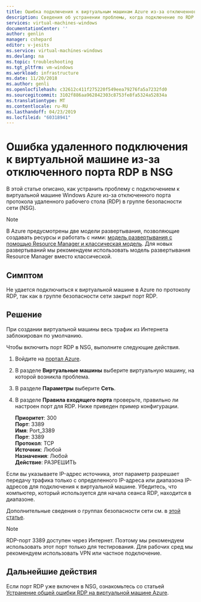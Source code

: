 ```yaml
---
title: Ошибка подключения к виртуальным машинам Azure из-за отключенного порта RDP в NSG | Документация Майкрософт
description: Сведения об устранении проблемы, когда подключение по RDP завершается сбоем из-за конфигурации NSG на портале Azure | Документация Майкрософт
services: virtual-machines-windows
documentationCenter: ''
author: genlin
manager: cshepard
editor: v-jesits
ms.service: virtual-machines-windows
ms.devlang: na
ms.topic: troubleshooting
ms.tgt_pltfrm: vm-windows
ms.workload: infrastructure
ms.date: 11/20/2018
ms.author: genli
ms.openlocfilehash: c32612c411f275220f549eea79276fa5a7232fd0
ms.sourcegitcommit: 3102f886aa962842303c8753fe8fa5324a52834a
ms.translationtype: MT
ms.contentlocale: ru-RU
ms.lasthandoff: 04/23/2019
ms.locfileid: "60318941"
---
```

#  <a name="cannot-connect-remotely-to-a-vm-because-rdp-port-is-not-enabled-in-nsg"></a>Ошибка удаленного подключения к виртуальной машине из-за отключенного порта RDP в NSG

В этой статье описано, как устранить проблему с подключением к виртуальной машине Windows Azure из-за отключенного порта протокола удаленного рабочего стола (RDP) в группе безопасности сети (NSG).


> [!NOTE] 
> В Azure предусмотрены две модели развертывания, позволяющие создавать ресурсы и работать с ними: [модель развертывания с помощью Resource Manager и классическая модель](../../azure-resource-manager/resource-manager-deployment-model.md). Для новых развертываний мы рекомендуем использовать модель развертывания Resource Manager вместо классической. 

## <a name="symptom"></a>Симптом

Не удается подключиться к виртуальной машине в Azure по протоколу RDP, так как в группе безопасности сети закрыт порт RDP.

## <a name="solution"></a>Решение 

При создании виртуальной машины весь трафик из Интернета заблокирован по умолчанию. 

Чтобы включить порт RDP в NSG, выполните следующие действия.
1. Войдите на [портал Azure](https://portal.azure.com).
2. В разделе **Виртуальные машины** выберите виртуальную машину, на которой возникла проблема. 
3. В разделе **Параметры** выберите **Сеть**. 
4. В разделе **Правила входящего порта** проверьте, правильно ли настроен порт для RDP. Ниже приведен пример конфигурации. 

    **Приоритет**: 300 </br>
    **Порт**: 3389 </br>
    **Имя**: Port_3389 </br>
    **Порт**: 3389 </br>
    **Протокол**: TCP </br>
    **Источник**: Любой </br>
    **Назначения**: Любой </br>
    **Действие**: РАЗРЕШИТЬ </br>

Если вы указываете IP-адрес источника, этот параметр разрешает передачу трафика только с определенного IP-адреса или диапазона IP-адресов для подключения к виртуальной машине. Убедитесь, что компьютер, который используется для начала сеанса RDP, находится в диапазоне.

Дополнительные сведения о группах безопасности сети см. в [этой статье](../../virtual-network/security-overview.md).

> [!NOTE]
> RDP-порт 3389 доступен через Интернет. Поэтому мы рекомендуем использовать этот порт только для тестирования. Для рабочих сред мы рекомендуем использовать VPN или частное подключение.

## <a name="next-steps"></a>Дальнейшие действия

Если порт RDP уже включен в NSG, ознакомьтесь со статьей [Устранение общей ошибки RDP на виртуальной машине Azure](./troubleshoot-rdp-general-error.md).




